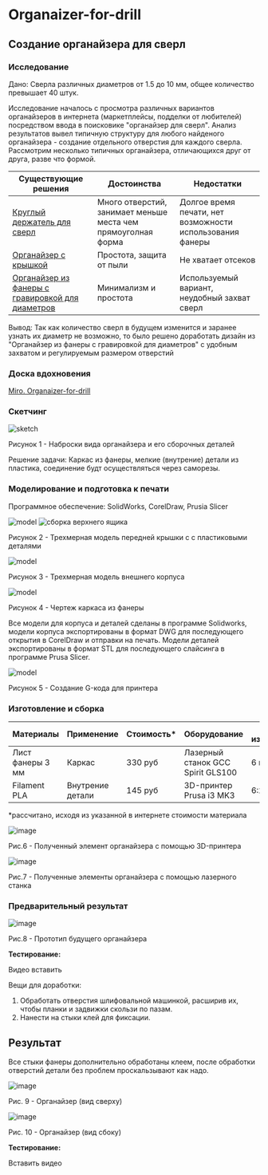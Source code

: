 # Organaizer-for-drill

## Создание органайзера для сверл 

### Исследование

Дано: Сверла различных диаметров от 1.5 до 10 мм, общее количество превышает 40 штук.

Исследование началось с просмотра различных вариантов органайзеров в интернета (маркетплейсы, подделки от любителей) посредством ввода в поисковике "органайзер для сверл". Анализ результатов вывел типичную структуру для любого найденого органайзера - создание отдельного отверстия для каждого сверла. Рассмотрим несколько типичных органайзера, отличающихся друг от друга, разве что формой.


| Существующие решения      | Достоинства          | Недостатки |
|---------------------------|----------------------|------------|
|[Круглый держатель для сверл](https://darxton.ru/catalog_item/organayzer-dlya-svyerl-0-13-mm-100-predmetov/)| Много отверстий, занимает меньше места чем прямоуголная форма| Долгое время печати, нет возможности использования фанеры |
|[Органайзер с крышкой]([https://sl.aliexpress.ru/p?key=YzjJUIn](https://aliexpress.ru/item/1005006088691748.html?sku_id=12000035679458737&spm=.search_results.2.7a9a45b48rbVsu)) | Простота, защита от пыли | Не хватает отсеков |
|[Органайзер из фанеры с гравировкой для диаметров]([https://www.thingiverse.com/thing:4410437](https://ishooter.ru/product/organaizer-pod-sverla-10-99-mm-red-force-derevo.html)) | Минимализм и простота | Используемый вариант, неудобный захват сверл|

Вывод: Так как количество сверл в будущем изменится и заранее узнать их диаметр не возможно, то было решено доработать дизайн из "Органайзер из фанеры с гравировкой для диаметров" с удобным захватом и регулируемым размером отверстий

### Доска вдохновения

[Miro. Organaizer-for-drill](https://miro.com/app/board/uXjVNaxHn4c=/?share_link_id=504908036010)

### Скетчинг

![sketch](Images/Скетч.jpg)

Рисунок 1 - Наброски вида органайзера и его сборочных деталей


Решение задачи: Каркас из фанеры, мелкие (внутрение) детали из пластика, соединение будт осуществляться через саморезы.

### Моделирование и подготовка к печати

Программное обеспечение: SolidWorks, CorelDraw, Prusia Slicer

![model](Images/Модель1.jpg)
![сборка верхнего ящика](https://github.com/Alberyn/Organaizer-for-drill/assets/78211591/0293a8cd-3ae7-4645-95bb-384a51be10df)

Рисунок 2 - Трехмерная модель передней крышки с с пластиковыми деталями

![model](Images/Модель2.jpg)

Рисунок 3 - Трехмерная модель внешнего корпуса

![model](Images/Фанера.jpg)

Рисунок 4 - Чертеж каркаса из фанеры

Все модели для корпуса и деталей сделаны в программе Solidworks, модели корпуса экспортированы в формат DWG для последующего открытия в CorelDraw и отправки на печать. Модели деталей экспортированы в формат STL для последующего слайсинга в программе Prusa Slicer.

![model](Images/Слайсингпланка.jpg)

Рисунок 5 - Создание G-кода для принтера

### Изготовление и сборка

| Материалы        | Применение         | Стоимость*        | Оборудование       | Время изготовления | 
|------------------|--------------------|-------------------|--------------------|--------------------|
|Лист фанеры 3 мм  | Каркас | 330 руб | Лазерный станок GCC Spirit GLS100 |6 минут |
|Filament PLA  | Внутрение детали | 145 руб | 3D-принтер Prusa i3 MK3 |6:20 часов |

*рассчитано, исходя из указанной в интернете стоимости материала

![image](Images/Модельнапринтере.jpg)

Рис.6 - Полученный элемент органайзера с помощью 3D-принтера

![image](Images/Корпус.jpg)

Рис.7 - Полученные элементы органайзера с помощью лазерного станка

### Предварительный результат

![image](Images/Прототип.jpg)

Рис.8 - Прототип будущего органайзера

**Тестирование:**

Видео вставить

Вещи для доработки:
1. Обработать отверстия шлифовальной машинкой, расширив их, чтобы планки и задвижки скользи по пазам.
2. Нанести на стыки клей для фиксации.


## Результат
Все стыки фанеры дополнительно обработаны клеем, после обработки отверстий детали без проблем проскальзывают как надо.

![image](Images/Модельсверху.jpg)

Рис. 9 - Органайзер (вид сверху)

![image](Images/Модельсбоку.jpg)

Рис. 10 - Органайзер (вид сбоку)

**Тестирование:**

Вставить видео
